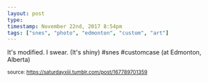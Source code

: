 ```yaml
---
layout: post
type: 
timestamp: November 22nd, 2017 8:54pm
tags: ["snes", "photo", "edmonton", "custom", "art"]
---
```

<a href="https://www.instagram.com/p/Bb0siLFHdU1/ "></a>

It's modified.  I swear.  (It's shiny) #snes #customcase  (at Edmonton, Alberta)
 
  
<small>source: https://saturdayxiii.tumblr.com/post/167789701359</small>